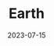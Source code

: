 ---
cc-type: planet
title: "Earth"
hashtag: "earth"
date: 2023-07-15
orbits:
  - Sun
subdivision-of:
  - Earth-Moons system
  - Solar System
tags:
  - Planet
  - Solar System
---